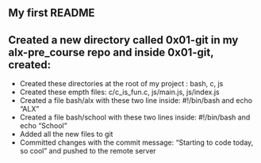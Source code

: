## My first README

## Created a new directory called 0x01-git in my alx-pre_course repo and inside 0x01-git, created:

*	Created these directories at the root of my project : bash, c, js
*	Created these empth files: c/c_is_fun.c, js/main.js, js/index.js
*	Created a file bash/alx with these two line inside: #!/bin/bash and echo “ALX”
*	Created a file bash/school with these two lines inside: #!/bin/bash and echo “School”
*	Added all the new files to git
*	Committed changes with the commit message: “Starting to code today, so cool” and pushed to the remote server

